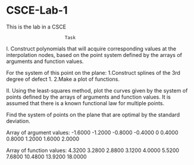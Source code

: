 # CSCE-Lab-1
This is the lab in a CSCE

                          Task
I. Сonstruct polynomials that will acquire corresponding values 
    at the interpolation nodes, based on the point system defined 
    by the arrays of arguments and function values.

   For the system of this point on the plane:
    1.Сonstruct splines of the 3rd degree of defect 1.
    2.Make a plot of functions.
    
II. Using the least-squares method, plot the curves given by the 
    system of points defined by the arrays of arguments 
    and function values.
    It is assumed that there is a known functional law for multiple points.
   
   Find the system of points on the plane that are optimal by the standard deviation.
   
   Array of argument values:
   -1.6000 -1.2000 -0.8000 -0.4000 0 0.4000 0.8000 1.2000 1.6000 2.0000
   
   Array of function values:
   4.3200 3.2800 2.8800 3.1200 4.0000 5.5200 7.6800 10.4800 13.9200 18.0000
